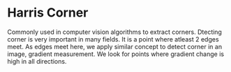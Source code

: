 # Harris Corner
Commonly used in computer vision algorithms to extract corners.
Dtecting corner is very important in many fields. It is a point where atleast 2 edges meet.
As edges meet here, we apply similar concept to detect corner in an image, gradient measurement.
We look for points where gradient change is high in all directions.
